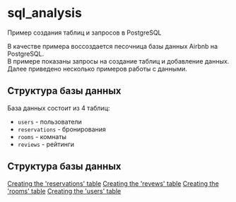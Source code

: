 # sql_analysis  
Пример создания таблиц и запросов в PostgreSQL  

В качестве примера воссоздается песочница базы данных Airbnb на PostgreSQL.  
В примере показаны запросы на создание таблиц и добавление данных.  
Далее приведено несколько примеров работы с данными.

## Структура базы данных

База данных состоит из 4 таблиц:  
- `users` - пользователи  
- `reservations` - бронирования  
- `rooms` - комнаты  
- `reviews` - рейтинги  

## Структура базы данных
[Creating the 'reservations' table](https://github.com/dinkana/sql_analysis/blob/main/Creating%20the%20'reservations'%20table.md)
[Creating the 'revews' table](https://github.com/dinkana/sql_analysis/blob/main/Creating%20the%20'revews'%20table.md)
[Creating the 'rooms' table](https://github.com/dinkana/sql_analysis/blob/main/Creating%20the%20'rooms'%20table.md)
[Creating the 'users' table](https://github.com/dinkana/sql_analysis/blob/main/Creating%20the%20'users'%20table.md)

